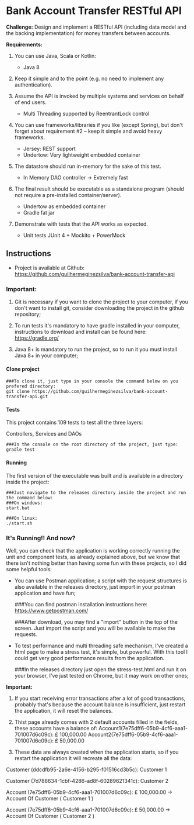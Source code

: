 # Bank Account Transfer RESTful API

**Challenge:** Design and implement a RESTful API (including data model and the backing implementation) for money transfers between accounts.

**Requirements:**
1.  You can use Java, Scala or Kotlin:
    * Java 8

2. Keep it simple and to the point (e.g. no need to implement any authentication).

3. Assume the API is invoked by multiple systems and services on behalf of end users.
    * Multi Threading supported by ReentrantLock control

4.  You can use frameworks/libraries if you like (except Spring), but don't forget about requirement #2 – keep it simple and avoid heavy frameworks.
    * Jersey: REST support
    * Undertow: Very lightweight embedded container

5. The datastore should run in-memory for the sake of this test.
    * In Memory DAO controller -> Extremely fast

6. The final result should be executable as a standalone program (should not require a pre-installed container/server).
    * Undertow as embedded container
    * Gradle fat jar

7. Demonstrate with tests that the API works as expected.
    * Unit tests JUnit 4 + Mockito + PowerMock
    
## Instructions

* Project is available at Github: https://github.com/guilhermeginezsilva/bank-account-transfer-api

### Important:
1. Git is necessary if you want to clone the project to your computer, if you don't want to install git, consider downloading the project in the github repository;

2. To run tests it's mandatory to have gradle installed in your computer, instructions to download and install can be found here:
https://gradle.org/

3. Java 8+ is mandatory to run the project, so to run it you must install Java 8+ in your computer;

#### Clone project

    ###To clone it, just type in your console the command below on you prefered directory:
    git clone https://github.com/guilhermeginezsilva/bank-account-transfer-api.git

#### Tests
This project contains 109 tests to test all the three layers: 

Controllers, Services and DAOs

    ###In the console on the root directory of the project, just type:
    gradle test
    
#### Running
The first version of the executable was built and is available in a directory inside the project:

    ###Just navigate to the releases directory inside the project and run the command below:
    ###On windows:
    start.bat
    
    ###On linux:
    ./start.sh
    
### It's Running!! And now?
Well, you can check that the application is working correctly running the unit and component tests, as already explained above, but we know that there isn't nothing better than having some fun with these projects, so I did some helpful tools:

* You can use Postman application; a script with the request structures is also available in the releases directory, just import in your postman application and have fun;


    ###You can find postman installation instructions here:
    https://www.getpostman.com/
    
    ###After download, you may find a "import" button in the top of the screen. Just import the script and you will be available to make the requests.


* To test performance and multi threading safe mechanism, I've created a html page to make a stress test, it's simple, but powerful. With this tool I could get very good performance results from the application.


    ###In the releases directory just open the 
    stress-test.html and run it on your browser, I've just tested on Chrome, but it may work on other ones;
	
**Important:** 
1. If you start receiving error transactions after a lot of good transactions, probably that's because the account balance is insufficient, just restart the application, it will reset the balances. 

2. Thist page already comes with 2 default accounts filled in the fields, these accounts have a balance of:
Account1(7e75dff6-05b9-4cf6-aaa1-701007d6c09c): £ 100,000.00
Account2(7e75dff6-05b9-4cf6-aaa1-701007d6c09c): £ 50,000.00

3. These data are always created when the application starts, so if you restart the application it will recreate all the data:

Customer (ddcdfb95-2a6e-4156-b295-f01516cd3b5c): Customer 1

Customer (7d788634-1cbf-4286-ad8f-60289621341c): Customer 2

Account (7e75dff6-05b9-4cf6-aaa1-701007d6c09c): £ 100,000.00 -> Account Of Customer ( Customer 1 )

Account (7e75dff6-05b9-4cf6-aaa1-701007d6c09c): £ 50,000.00 -> Account Of Customer ( Customer 2 )
